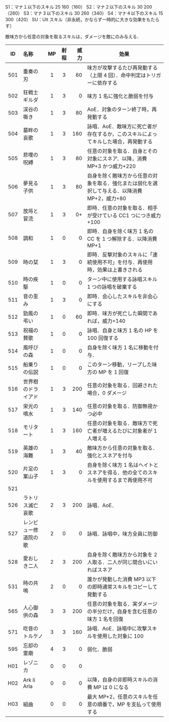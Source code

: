 S1：マナ１以下のスキル 25 160（160）
S2：マナ２以下のスキル 30 200（260）
S3：マナ３以下のスキル 30 260（340）
S4：マナ４以下のスキル 15 300（420）
SU：Ult スキル（非永続，かならず一時的に大きな効果をもたらす）

敵味方から任意の対象を取るスキルは，ダメージを敵にのみ与える．

| ID  | 名称                 | MP  | 射程 | 威力 | 効果                                                                                         |
| :-: | :------------------- | :-: | :--: | ---: | -------------------------------------------------------------------------------------------- |
| 501 | 重奏の刃             |  1  |  3   |   60 | 味方が攻撃するたび再発動する（上限 4 回）．命中判定はトリガーに依存する                      |
| 502 | 狂戦士ギルダ         |  1  |  3   |    0 | 味方 1 名に強化と脆弱を付与                                                                  |
| 503 | 渓谷の嘶き           |  1  |  3   |   80 | AoE．対象のターン終了時，再発動する                                                          |
| 504 | 墓畔の哀歌           |  1  |  3   |  160 | 詠唱．AoE．敵味方に死亡者が存在するか，このスキルによってキルした場合，再発動する            |
| 505 | 悲嘆の呪縛           |  1  |  3   |   80 | 任意の対象を取る．自身とその対象にスネア．以降，消費 MP+3 かつ威力+220                       |
| 506 | 夢見る子供           |  1  |  3   |   80 | 自身を除く敵味方から任意の対象を取る．強化または弱化を選択して与える．以降消費 MP+2，威力+80 |
| 507 | 放埓と冒涜           |  1  |  3   |   0+ | 即時．任意の対象を取る．相手が受けている CC1 つにつき威力+100                                |
| 508 | 調和                 |  1  |  0   |    0 | 即時．自身を除く味方 1 名の CC を 1 つ解除する．以降消費 MP+1                                |
| 509 | 時の栞               |  1  |  3   |    0 | 即時．反撃対象のスキルに「連続使用不可」を付与．再使用時，効果は上書きされる                 |
| 510 | 時の疾駆             |  1  |  0   |    0 | ターン中に使用する詠唱スキル 1 つの詠唱を破棄する                                            |
| 511 | 音の歪み             |  1  |  3   |    0 | 即時．会心したスキルを非会心にする                                                           |
| 512 | 勁風の弔い           |  1  |  0   |   60 | 即時．味方が死亡した瞬間であれば，威力+140                                                   |
| 513 | 祝福の賛歌           |  1  |  0   |    0 | 詠唱．自身と味方 1 名の HP を 100 回復する                                                   |
| 514 | 風呼びの森           |  1  |  0   |    0 | 自身を除く味方 1 名に移動を付与．                                                            |
| 515 | 船乗りの伝説         |  1  |  0   |    0 | このターン移動，リープした味方の MP を 1 回復                                                |
| 516 | 世界樹のドライアド   |  1  |  3   |  200 | 任意の対象を取る．回避された場合，0 ダメージ                                                 |
| 517 | 栄光の噴水           |  1  |  3   |  140 | 任意の対象を取る．防御無視かつ必中                                                           |
| 518 | モリタート           |  1  |  3   |  160 | 任意の対象を取る．敵味方で死亡者が増えるたびに対象者が 1 人増える                            |
| 519 | 英雄の海難           |  1  |  3   |   40 | 敵味方から任意の対象を取る．強化とスネアを付与                                               |
| 520 | 片足の案山子         |  1  |  3   |    0 | 自身を除く味方 1 名はヘイトとスネアを得る．他の全てのスキルを使用するまで再使用不可          |
| 521 |                      |     |      |      |                                                                                              |
| 526 | ラトリス滅亡哀歌     |  2  |  3   |  200 | 詠唱．AoE．                                                                                  |
| 527 | レンビュー修道院の歌 |  2  |  0   |    0 | 詠唱．詠唱中，味方全員に防御                                                                 |
| 528 | 愛おしき二人         |  2  |  3   |  200 | 自身を除く敵味方から対象を 2 人取る．二人が同じ間合いにいればスネア                          |
| 531 | 時の共鳴             |  2  |  0   |    0 | 誰かが発動した消費 MP3 以下の即時通常スキルをコピーして発動する                              |
| 565 | 人心御供の森         |  3  |  3   |  200 | 任意の対象を取る．実ダメージの半分だけ，自身を含む任意の味方 1 名を回復                      |
| 571 | 吃音のトルケノ       |  3  |  3   |  160 | 詠唱．AoE．詠唱中に攻撃スキルを使用した対象に 100                                            |
| 595 | 忘却の霊廟           |  4  |  3   |    0 | 弱化．脆弱                                                                                   |
| H01 | レゾニカ             |  0  |  0   |    0 |                                                                                              |
| H02 | Ark li Arla          |  0  |  0   |    0 | 以降，自身の非即時スキルの消費 MP は 0 になる                                                |
| H03 | 組曲                 |  0  |  0   |    0 | 最大 MP+2，任意のスキルを任意の順番で，MP を支払って使用する                                 |
